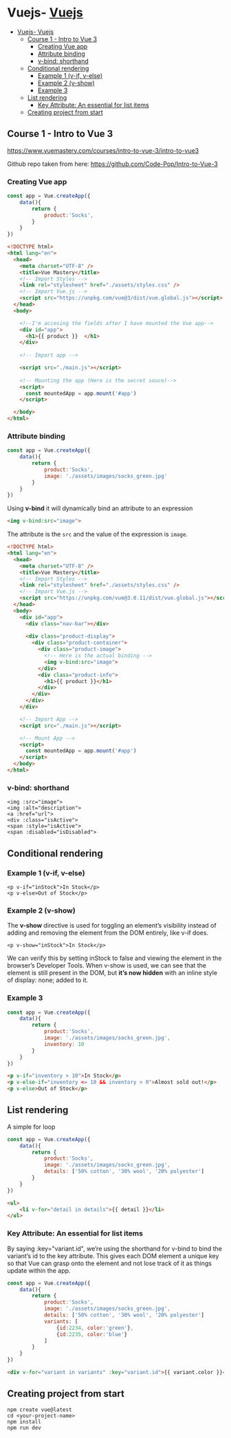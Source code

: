 # Vuejs- [Vuejs](#vuejs)
- [Vuejs- Vuejs](#vuejs--vuejs)
  - [Course 1 - Intro to Vue 3](#course-1---intro-to-vue-3)
    - [Creating Vue app](#creating-vue-app)
    - [Attribute binding](#attribute-binding)
    - [v-bind: shorthand](#v-bind-shorthand)
  - [Conditional rendering](#conditional-rendering)
    - [Example 1 (v-if, v-else)](#example-1-v-if-v-else)
    - [Example 2 (v-show)](#example-2-v-show)
    - [Example 3](#example-3)
  - [List rendering](#list-rendering)
    - [Key Attribute: An essential for list items](#key-attribute-an-essential-for-list-items)
  - [Creating project from start](#creating-project-from-start)


## Course 1 - Intro to Vue 3

https://www.vuemastery.com/courses/intro-to-vue-3/intro-to-vue3

Github repo taken from here:
https://github.com/Code-Pop/Intro-to-Vue-3


### Creating Vue app

```js
const app = Vue.createApp({
    data(){
        return {
            product:'Socks',
        }
    }
})
```

```html
<!DOCTYPE html>
<html lang="en">
  <head>
    <meta charset="UTF-8" />
    <title>Vue Mastery</title>
    <!-- Import Styles -->
    <link rel="stylesheet" href="./assets/styles.css" />
    <!-- Import Vue.js -->
    <script src="https://unpkg.com/vue@3/dist/vue.global.js"></script>
  </head>
  <body>

    <!--I'm accesing the fields after I have mounted the Vue app-->
    <div id="app">
      <h1>{{ product }}  </h1>
    </div>
    
    <!-- Import app -->

    <script src="./main.js"></script>
    
    <!-- Mounting the app (Here is the secret souce)-->
    <script>
      const mountedApp = app.mount('#app')
    </script>

  </body>
</html>
```

### Attribute binding

```js
const app = Vue.createApp({
    data(){
        return {
            product:'Socks',
            image: './assets/images/socks_green.jpg'
        }
    }
})
```

Using **v-bind** it will dynamically bind an attribute to an expression

```html
<img v-bind:src="image">
```
The attribute is the `src` and the value of the expression is `image`.


```html
<!DOCTYPE html>
<html lang="en">
  <head>
    <meta charset="UTF-8" />
    <title>Vue Mastery</title>
    <!-- Import Styles -->
    <link rel="stylesheet" href="./assets/styles.css" />
    <!-- Import Vue.js -->
    <script src="https://unpkg.com/vue@3.0.11/dist/vue.global.js"></script>
  </head>
  <body>
    <div id="app">
      <div class="nav-bar"></div>
      
      <div class="product-display">
        <div class="product-container">
          <div class="product-image">
            <!-- Here is the actual binding -->        
            <img v-bind:src="image">
          </div>
          <div class="product-info">
            <h1>{{ product }}</h1>
          </div>
        </div>
      </div>
    </div>

    <!-- Import App -->
    <script src="./main.js"></script>

    <!-- Mount App -->
    <script>
      const mountedApp = app.mount('#app')
    </script>
  </body>
</html>
```


### v-bind: shorthand

```
<img :src="image">
<img :alt="description">
<a :href="url">
<div :class="isActive">
<span :style="isActive">
<span :disabled="isDisabled">
```


## Conditional rendering

### Example 1 (v-if, v-else)

```
<p v-if="inStock">In Stock</p>
<p v-else>Out of Stock</p>
```
### Example 2 (v-show)


The **v-show** directive is used for toggling an element’s visibility instead of adding and removing the element from the DOM entirely, like v-if does.

```
<p v-show="inStock">In Stock</p>
```
We can verify this by setting inStock to false and viewing the element in the browser’s Developer Tools.
When v-show is used, we can see that the element is still present in the DOM, but **it’s now hidden** with an inline style of display: none; added to it.

### Example 3

```js
const app = Vue.createApp({
    data(){
        return {
            product:'Socks',
            image: './assets/images/socks_green.jpg',
            inventory: 10
        }
    }
})
```


```html
<p v-if="inventory > 10">In Stock</p>
<p v-else-if="inventory <= 10 && inventory > 0">Almost sold out!</p>
<p v-else>Out of Stock</p>
``` 

## List rendering

A simple for loop

```js
const app = Vue.createApp({
    data(){
        return {
            product:'Socks',
            image: './assets/images/socks_green.jpg',
            details: ['50% cotton', '30% wool', '20% polyester']
        }
    }
})
```

```html
<ul>
    <li v-for="detail in details">{{ detail }}</li>
</ul>
```


### Key Attribute: An essential for list items

By saying :key="variant.id", we’re using the shorthand for v-bind to bind the variant’s id to the key attribute. This gives each DOM element a unique key so that Vue can grasp onto the element and not lose track of it as things update within the app.

```js
const app = Vue.createApp({
    data(){
        return {
            product:'Socks',
            image: './assets/images/socks_green.jpg',
            details: ['50% cotton', '30% wool', '20% polyester']
            variants: [
                {id:2234, color:'green'},
                {id:2235, color:'blue'}
            ]
        }
    }
})
```

```html
<div v-for="variant in variants" :key="variant.id">{{ variant.color }}</div>
```
## Creating project from start

```
npm create vue@latest
cd <your-project-name>
npm install
npm run dev     
```